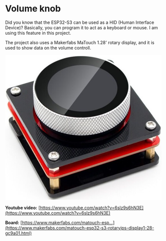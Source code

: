 # Volume knob

Did you know that the ESP32-S3 can be used as a HID (Human Interface Device)? Basically, you can program it to act as a keyboard or mouse. I am using this feature in this project.

The project also uses a Makerfabs MaTouch 1.28' rotary display, and it is used to show data on the volume controll.

![Volume knob](img/VolumeKnob.jpg)

**Youtube video:** [https://www.youtube.com/watch?v=6slz9s6hN3E](https://www.youtube.com/watch?v=6slz9s6hN3E)

**Board:** [https://www.makerfabs.com/matouch-esp...](https://www.makerfabs.com/matouch-esp32-s3-rotaryips-display1-28-gc9a01.html)
